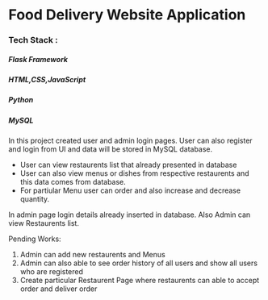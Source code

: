 <h1>Food Delivery Website Application</h1>

<h3>Tech Stack :</h3>
<h5>Flask Framework</h5>
<h5>HTML,CSS,JavaScript</h5>
<h5>Python</h5>
<h5>MySQL</h5>

<p>In this project created user and admin login pages. User can also register and login from UI and data will be stored in MySQL database.
<ul>
  <li>
    User can view restaurents list that already presented in database
  </li>
  <li>
    User can also view menus or dishes from respective restaurents and this data comes from database.
  </li>
  <li>
    For partiular Menu user can order and also increase and decrease quantity.
  </li>
</ul>
<p>In admin page login details already inserted in database. Also Admin can view Restaurents list.</p>
</p>
<p>Pending Works:</p>
<ol>
  <li>Admin can add new restaurents and Menus</li>
  <li>Admin can also able to see order history of all users and show all users who are registered</li>
  <li>Create particular Restaurent Page where restaurents can able to accept order and deliver order</li>
</ol>

